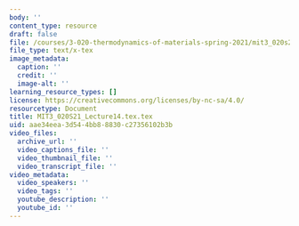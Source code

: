 ```yaml
---
body: ''
content_type: resource
draft: false
file: /courses/3-020-thermodynamics-of-materials-spring-2021/mit3_020s21_lecture14tex.tex
file_type: text/x-tex
image_metadata:
  caption: ''
  credit: ''
  image-alt: ''
learning_resource_types: []
license: https://creativecommons.org/licenses/by-nc-sa/4.0/
resourcetype: Document
title: MIT3_020S21_Lecture14.tex.tex
uid: aae34eea-3d54-4bb8-8830-c27356102b3b
video_files:
  archive_url: ''
  video_captions_file: ''
  video_thumbnail_file: ''
  video_transcript_file: ''
video_metadata:
  video_speakers: ''
  video_tags: ''
  youtube_description: ''
  youtube_id: ''
---
```

